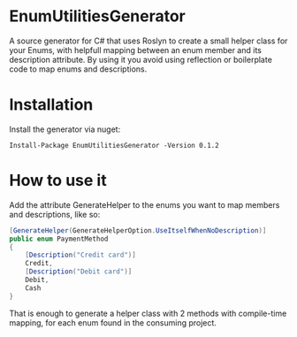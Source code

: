 # EnumUtilitiesGenerator

A source generator for C# that uses Roslyn to create a small helper class for your Enums, with helpfull mapping between an enum member and its description attribute. By using it you avoid using reflection or boilerplate code to map enums and descriptions.

# Installation

Install the generator via nuget:

`Install-Package EnumUtilitiesGenerator -Version 0.1.2`

# How to use it

Add the attribute GenerateHelper to the enums you want to map members and descriptions, like so:

```csharp
[GenerateHelper(GenerateHelperOption.UseItselfWhenNoDescription)]
public enum PaymentMethod
{
    [Description("Credit card")]
    Credit,
    [Description("Debit card")]
    Debit,
    Cash
}
```

That is enough to generate a helper class with 2 methods with compile-time mapping, for each enum found in the consuming project.